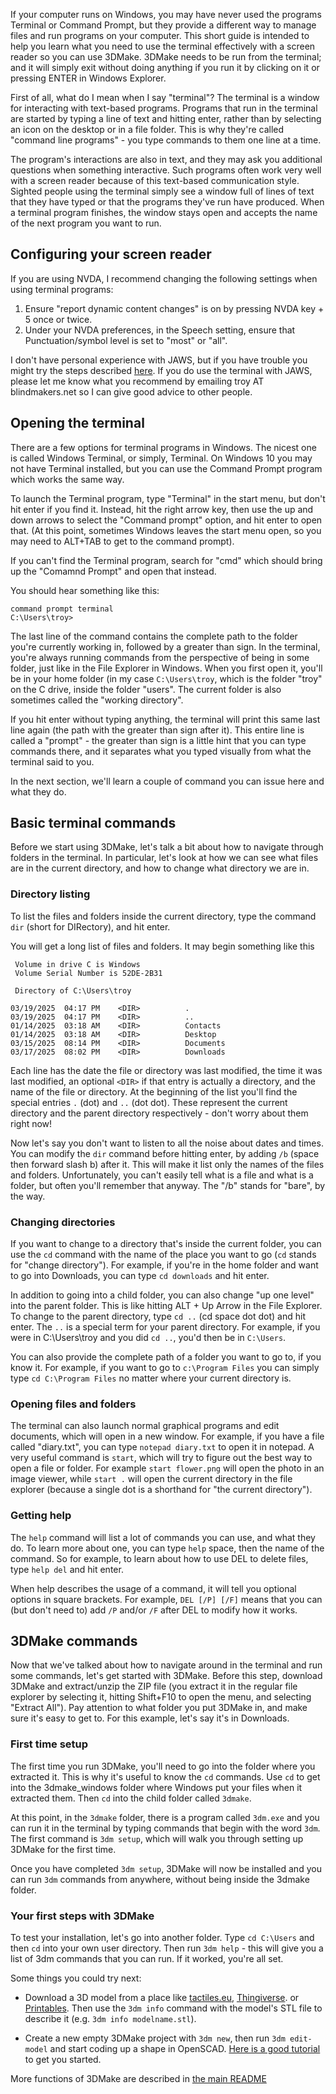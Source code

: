 If your computer runs on Windows, you may have never used the programs Terminal or Command Prompt, but they provide a different way to manage files and run programs on your computer. This short guide is intended to help you learn what you need to use the terminal effectively with a screen reader so you can use 3DMake. 3DMake needs to be run from the terminal; and it will simply exit without doing anything if you run it by clicking on it or pressing ENTER in Windows Explorer.

First of all, what do I mean when I say "terminal"? The terminal is a window for interacting with text-based programs. Programs that run in the terminal are started by typing a line of text and hitting enter, rather than by selecting an icon on the desktop or in a file folder. This is why they're called "command line programs" - you type commands to them one line at a time.

The program's interactions are also in text, and they may ask you additional questions when something interactive. Such programs often work very well with a screen reader because of this text-based communication style. Sighted people using the terminal simply see a window full of lines of text that they have typed or that the programs they've run have produced. When a terminal program finishes, the window stays open and accepts the name of the next program you want to run.

## Configuring your screen reader
If you are using NVDA, I recommend changing the following settings when using terminal programs:

1. Ensure "report dynamic content changes" is on by pressing NVDA key + 5 once or twice.
2. Under your NVDA preferences, in the Speech setting, ensure that Punctuation/symbol level is set to "most" or "all".

I don't have personal experience with JAWS, but if you have trouble you might try the steps described [here](https://groups.io/g/jfw-users/topic/running_programs_in_the/101694533). If you do use the terminal with JAWS, please let me know what you recommend by emailing troy AT blindmakers.net so I can give good advice to other people.

## Opening the terminal

There are a few options for terminal programs in Windows. The nicest one is called Windows Terminal, or simply, Terminal. On Windows 10 you may not have Terminal installed, but you can use the Command Prompt program which works the same way.

To launch the Terminal program, type "Terminal" in the start menu, but don't hit enter if you find it. Instead, hit the right arrow key, then use the up and down arrows to select the "Command prompt" option, and hit enter to open that. (At this point, sometimes Windows leaves the start menu open, so you may need to ALT+TAB to get to the command prompt).

If you can't find the Terminal program, search for "cmd" which should bring up the "Comamnd Prompt" and open that instead.

You should hear something like this:

```
command prompt terminal
C:\Users\troy>
```

The last line of the command contains the complete path to the folder you're currently working in, followed by a greater than sign. In the terminal, you're always running commands from the perspective of being in some folder, just like in the File Explorer in Windows. When you first open it, you'll be in your home folder (in my case `C:\Users\troy`, which is the folder "troy" on the C drive, inside the folder "users". The current folder is also sometimes called the "working directory".

If you hit enter without typing anything, the terminal will print this same last line again (the path with the greater than sign after it). This entire line is called a "prompt" - the greater than sign is a little hint that you can type commands there, and it separates what you typed visually from what the terminal said to you. 

In the next section, we'll learn a couple of command you can issue here and what they do.

## Basic terminal commands

Before we start using 3DMake, let's talk a bit about how to navigate through folders in the terminal. In particular, let's look at how we can see what files are in the current directory, and how to change what directory we are in.

### Directory listing 
To list the files and folders inside the current directory, type the command `dir` (short for DIRectory), and hit enter. 

You will get a long list of files and folders. It may begin something like this

```
 Volume in drive C is Windows
 Volume Serial Number is 52DE-2B31

 Directory of C:\Users\troy

03/19/2025  04:17 PM    <DIR>          .
03/19/2025  04:17 PM    <DIR>          ..
01/14/2025  03:18 AM    <DIR>          Contacts
01/14/2025  03:18 AM    <DIR>          Desktop
03/15/2025  08:14 PM    <DIR>          Documents
03/17/2025  08:02 PM    <DIR>          Downloads
```

Each line has the date the file or directory was last modified, the time it was last modified, an optional `<DIR>` if that entry is actually a directory, and the name of the file or directory. At the beginning of the list you'll find the special entries `.` (dot) and `..` (dot dot). These represent the current directory and the parent directory respectively - don't worry about them right now!

Now let's say you don't want to listen to all the noise about dates and times. You can modify the `dir` command before hitting enter, by adding `/b` (space then forward slash b) after it. This will make it list only the names of the files and folders. Unfortunately, you can't easily tell what is a file and what is a folder, but often you'll remember that anyway. The "/b" stands for "bare", by the way.


### Changing directories

If you want to change to a directory that's inside the current folder, you can use the `cd` command with the name of the place you want to go (`cd` stands for "change directory"). For example, if you're in the home folder and want to go into Downloads, you can type `cd downloads` and hit enter.

In addition to going into a child folder, you can also change "up one level" into the parent folder. This is like hitting ALT + Up Arrow in the File Explorer. To change to the parent directory, type `cd ..` (cd space dot dot) and hit enter. The `..` is a special term for your parent directory. For example, if you were in C:\Users\troy and you did `cd ..`, you'd then be in `C:\Users`.

You can also provide the complete path of a folder you want to go to, if you know it. For example, if you want to go to `c:\Program Files` you can simply type `cd C:\Program Files` no matter where your current directory is. 

### Opening files and folders

The terminal can also launch normal graphical programs and edit documents, which will open in a new window. For example, if you have a file called "diary.txt", you can type `notepad diary.txt` to open it in notepad. A very useful command is `start`, which will try to figure out the best way to open a file or folder. For example `start flower.png` will open the photo in an image viewer, while `start .` will open the current directory in the file explorer (because a single dot is a shorthand for "the current directory").

### Getting help

The `help` command will list a lot of commands you can use, and what they do. To learn more about one, you can type `help` space, then the name of the command. So for example, to learn about how to use DEL to delete files, type `help del` and hit enter.

When help describes the usage of a command, it will tell you optional options in square brackets. For example, `DEL [/P] [/F]` means that you can (but don't need to) add `/P` and/or `/F` after DEL to modify how it works.

## 3DMake commands

Now that we've talked about how to navigate around in the terminal and run some commands, let's get started with 3DMake. Before this step, download 3DMake and extract/unzip the ZIP file (you extract it in the regular file explorer by selecting it, hitting Shift+F10 to open the menu, and selecting "Extract All"). Pay attention to what folder you put 3DMake in, and make sure it's easy to get to. For this example, let's say it's in Downloads.

### First time setup 

The first time you run 3DMake, you'll need to go into the folder where you extracted it. This is why it's useful to know the `cd` commands. Use `cd` to get into the 3dmake_windows folder where Windows put your files when it extracted them. Then `cd` into the child folder called `3dmake`.

At this point, in the `3dmake` folder, there is a program called `3dm.exe` and you can run it in the terminal by typing commands that begin with the word `3dm`. The first command is `3dm setup`, which will walk you through setting up 3DMake for the first time.

Once you have completed `3dm setup`, 3DMake will now be installed and you can run `3dm` commands from anywhere, without being inside the 3dmake folder.

### Your first steps with 3DMake 

To test your installation, let's go into another folder. Type `cd C:\Users` and then `cd` into your own user directory. Then run `3dm help` - this will give you a list of 3dm commands that you can run. If it worked, you're all set. 

Some things you could try next:

- Download a 3D model from a place like [tactiles.eu](https://tactiles.eu), [Thingiverse](https://thingiverse.com). or [Printables](https://printables.com). Then use the `3dm info` command with the model's STL file to describe it (e.g. `3dm info modelname.stl`).

- Create a new empty 3DMake project with `3dm new`, then run `3dm edit-model` and start coding up a shape in OpenSCAD. [Here is a good tutorial](https://accessible3d.io/learn-openscad-the-ultimate-guide-to-accessible-3d-design-for-blind-and-sighted-users/) to get you started.

More functions of 3DMake are described in [the main README](../README.md)
